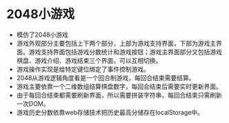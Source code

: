 # 2048小游戏
* 模仿了2048小游戏
* 游戏外观部分主要包括上下两个部分，上部为游戏支持界面，下部为游戏主界面。游戏支持界面包括游戏分数统计和游戏按钮；游戏主界面部分又包括游戏棋盘、游戏介绍、游戏结束三个界面，可以互相切换。
* 游戏操作实现是给特定键位绑定了事件控制游戏。
* 2048从游戏逻辑角度看是一个回合制游戏，每回合结束需要结算。
* 游戏主要依靠一个二维数组结算棋盘数字，每回合结束后需要实时更新界面。
* 由于每回合结束都需要刷新界面，所以需要拼装字符串，每回合结束只需刷新一次DOM。
* 游戏历史分数依靠web存储技术把历史最高分储存在localStorage中。
